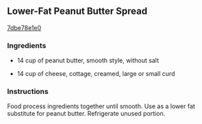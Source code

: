 ## Lower-Fat Peanut Butter Spread

[7dbe78e1e0](http://www.food.com/recipe/lower-fat-peanut-butter-spread-370356)

### Ingredients

 - 14 cup of peanut butter, smooth style, without salt

 - 14 cup of cheese, cottage, creamed, large or small curd

### Instructions

Food process ingredients together until smooth. Use as a lower fat substitute for peanut butter. Refrigerate unused portion.